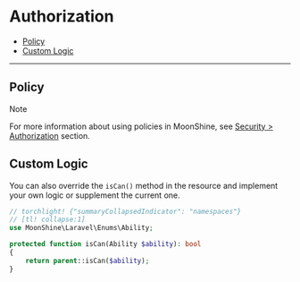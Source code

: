 # Authorization

- [Policy](#policy)
- [Custom Logic](#is-can)

---

<a name="policy"></a>
## Policy

> [!NOTE]
> For more information about using policies in MoonShine, see [Security > Authorization](/docs/{{version}}/security/authorization) section.

<a name="is-can"></a>
## Custom Logic

You can also override the `isCan()` method in the resource and implement your own logic or supplement the current one.

```php
// torchlight! {"summaryCollapsedIndicator": "namespaces"}
// [tl! collapse:1]
use MoonShine\Laravel\Enums\Ability;

protected function isCan(Ability $ability): bool
{
    return parent::isCan($ability);
}
```

